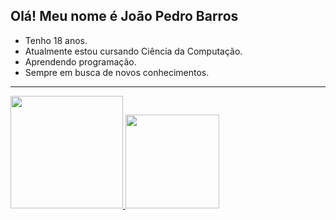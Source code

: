 ## Olá! Meu nome é João Pedro Barros

- Tenho 18 anos. 
- Atualmente estou cursando Ciência da Computação. 
- Aprendendo programação. 
- Sempre em busca de novos conhecimentos.
---------------------------------------------------------
<div>
<a href="https://github.com/jppn123">
<img height="180em" src="https://github-readme-stats.vercel.app/api?username=&show_icons=true&theme=dracula&include_all_commits=true&count_private=true"/>
<img height="150em" src="https://github-readme-stats.vercel.app/api/top-langs/?username=jppn123&layout=compact&langs_count=7&theme=dracula"/>
</div>
